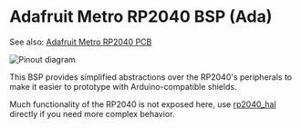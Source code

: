 # Adafruit Metro RP2040 BSP (Ada)

See also: [Adafruit Metro RP2040 PCB](https://github.com/adafruit/Adafruit-Metro-RP2040-PCB)

![Pinout diagram](https://cdn-learn.adafruit.com/assets/assets/000/123/326/original/adafruit_products_Adafruit_Metro_RP2040_Pinout.png)

This BSP provides simplified abstractions over the RP2040's peripherals to make
it easier to prototype with Arduino-compatible shields.

Much functionality of the RP2040 is not exposed here, use
[rp2040_hal](https://github.com/JeremyGrosser/rp2040_hal) directly if you need
more complex behavior.
